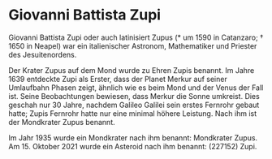 # Giovanni Battista Zupi

Giovanni Battista Zupi oder auch latinisiert Zupus (\* um 1590 in Catanzaro; † 1650 in Neapel) war ein italienischer Astronom, Mathematiker und Priester des Jesuitenordens.

Der Krater Zupus auf dem Mond wurde zu Ehren Zupis benannt.
Im Jahre 1639 entdeckte Zupi als Erster, dass der Planet Merkur auf seiner Umlaufbahn Phasen zeigt, ähnlich wie es beim Mond und der Venus der Fall ist. Seine Beobachtungen bewiesen, dass Merkur die Sonne umkreist. Dies geschah nur 30 Jahre, nachdem Galileo Galilei sein erstes Fernrohr gebaut hatte; Zupis Fernrohr hatte nur eine minimal höhere Leistung. Nach ihm ist der Mondkrater Zupus benannt.

Im Jahr 1935 wurde ein Mondkrater nach ihm benannt: Mondkrater Zupus. Am 15. Oktober 2021 wurde ein Asteroid nach ihm benannt: (227152) Zupi.
